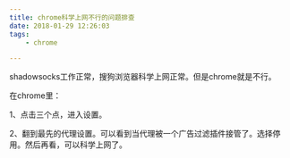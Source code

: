 ```yaml
---
title: chrome科学上网不行的问题排查
date: 2018-01-29 12:26:03
tags:
	- chrome

---
```




shadowsocks工作正常，搜狗浏览器科学上网正常。但是chrome就是不行。

在chrome里：

1、点击三个点，进入设置。

2、翻到最先的代理设置。可以看到当代理被一个广告过滤插件接管了。选择停用。然后再看，可以科学上网了。


